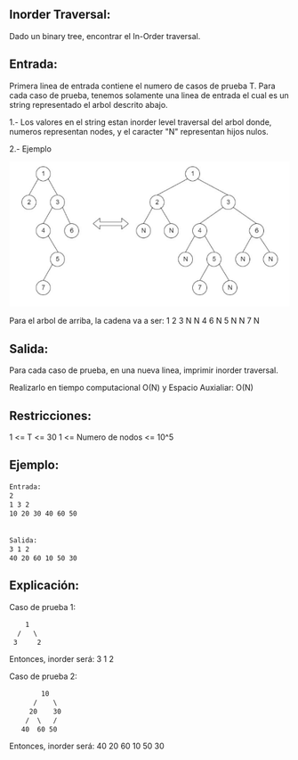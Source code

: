Inorder Traversal:
--
Dado un binary tree, encontrar el In-Order
traversal.

Entrada:
--
Primera linea de entrada contiene el numero
de casos de prueba T. Para cada caso de prueba, tenemos
solamente una linea de entrada el cual es un string
representado el arbol descrito abajo.

1.- Los valores en el string estan inorder level traversal del arbol
donde, numeros representan nodes, y el caracter "N" representan
hijos nulos.

2.- Ejemplo

![](img1.png?raw=true)

Para el arbol de arriba, la cadena va a ser: 1 2 3 N N 4 6 N 5 N N 7 N


Salida:
--
Para cada caso de prueba, en una nueva linea, imprimir inorder traversal.


Realizarlo en tiempo computacional O(N) y
Espacio Auxialiar: O(N)

Restricciones:
--
1 <= T <= 30
1 <= Numero de nodos <= 10^5


Ejemplo:
--
    Entrada:
    2
    1 3 2
    10 20 30 40 60 50


    Salida:
    3 1 2
    40 20 60 10 50 30

Explicación:
--
Caso de prueba 1:

        1
      /   \
     3     2

Entonces, inorder será: 3 1 2


Caso de prueba 2:

            10
          /    \
         20    30
        /  \   /
       40  60 50

Entonces, inorder será: 40 20 60 10 50 30
